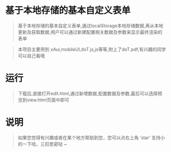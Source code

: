 # 基于本地存储的基本自定义表单

> 基于本地存储的基本自定义表单,通过localStorage本地存储数据,再从本地更新及获取数据,用户可以通过新建配置相关数据及参数来显示最终渲染的表单

> 本项目主要用到 xAui,mobileUI,doT.js,js等等,附上了doT.pdf,有兴趣的同学可以自己看哦

# 运行

> 下载后,直接打开edit.html,通过新增数据,配置数据及参数,最后可以选择预览到view.html页面中即可

# 说明

> 如果您觉得有兴趣或者在某个地方帮助到您，您可以点右上角 ‘star’ 支持小的一下哈，三扣思密哒 ~